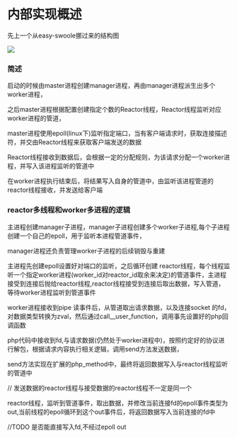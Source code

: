 # 内部实现概述

先上一个从easy-swoole挪过来的结构图

![](http://static.zybuluo.com/Lancelot2014/xpatz2wxco47xrzi5xc3keni/structure.png)

### 简述

启动的时候由master进程创建manager进程，再由manager进程派生出多个worker进程，

之后master进程根据配置创建指定个数的Reactor线程，Reactor线程监听对应worker进程的管道，

master进程使用epoll\(linux下\)监听指定端口，当有客户端请求时，获取连接描述符，并交由Reactor线程来获取客户端发送的数据

Reactor线程接收到数据后，会根据一定的分配规则，为该请求分配一个worker进程，并写入该进程监听的管道中

在worker进程执行结束后，将结果写入自身的管道中，由监听该进程管道的reactor线程接收，并发送给客户端

### reactor多线程和worker多进程的逻辑

主进程创建manager子进程，manager子进程创建多个worker子进程,每个子进程创建一个自己的epoll，用于监听本进程管道事件，

manager进程还负责管理worker子进程的后续销毁与重建

主进程先创建epoll设置好对端口的监听，之后循环创建 reactor线程，每个线程监听一个指定worker进程\(worker\_id对reactor\_id取余来决定\)的管道事件，主进程接受到连接后抛给reactor线程,reactor线程接受到连接后取出数据，写入管道，等待worker进程监听到管道事件

worker进程接收到pipe 读事件后，从管道取出请求数据，以及连接socket 的fd，对数据类型转换为zval，然后通过call\_\_user\_function，调用事先设置好的php回调函数

php代码中接收到fd,与请求数据\(仍然处于worker进程中\)，按照约定好的协议进行解包，根据请求内容执行相关逻辑，调用send方法发送数据，

send方法实现在扩展的php\_method中，最终将返回数据写入与reactor线程监听的管道中

// 发送数据的reactor线程与接受数据的reactor线程不一定是同一个

reactor线程，监听到管道事件，取出数据，并修改当前连接fd的epoll事件类型为out,当前线程的epoll循环到这个out事件后，将返回数据写入当前连接的fd中

//TODO 是否能直接写入fd,不经过epoll out

